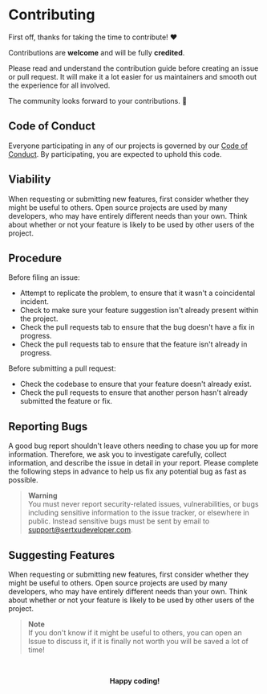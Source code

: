 # Contributing

First off, thanks for taking the time to contribute! ❤️

Contributions are **welcome** and will be fully **credited**.

Please read and understand the contribution guide before creating an issue or pull request.
It will make it a lot easier for us maintainers and smooth out the experience for all involved.

The community looks forward to your contributions. 🎉

## Code of Conduct

Everyone participating in any of our projects is governed by our
[Code of Conduct](https://github.com/sertxudeveloper/.github/blob/main/CODE_OF_CONDUCT.md).
By participating, you are expected to uphold this code.

## Viability

When requesting or submitting new features, first consider whether they might be useful to others. Open source projects are used by many developers, who may have entirely different needs than your own. Think about whether or not your feature is likely to be used by other users of the project.

## Procedure
Before filing an issue:

- Attempt to replicate the problem, to ensure that it wasn't a coincidental incident.
- Check to make sure your feature suggestion isn't already present within the project.
- Check the pull requests tab to ensure that the bug doesn't have a fix in progress.
- Check the pull requests tab to ensure that the feature isn't already in progress.

Before submitting a pull request:

- Check the codebase to ensure that your feature doesn't already exist.
- Check the pull requests to ensure that another person hasn't already submitted the feature or fix.


## Reporting Bugs

A good bug report shouldn't leave others needing to chase you up for more information. Therefore, we ask you to investigate carefully, collect information, and describe the issue in detail in your report. Please complete the following steps in advance to help us fix any potential bug as fast as possible.

> **Warning**<br>
> You must never report security-related issues, vulnerabilities, or bugs including sensitive information to the issue tracker, or elsewhere in public. Instead sensitive bugs must be sent by email to support@sertxudeveloper.com.

## Suggesting Features

When requesting or submitting new features, first consider whether they might be useful to others. Open source projects are used by many developers, who may have entirely different needs than your own. Think about whether or not your feature is likely to be used by other users of the project.

> **Note**<br>
> If you don't know if it might be useful to others, you can open an Issue to discuss it, if it is finally not worth you will be saved a lot of time!

<br>

<p align="center"><strong>Happy coding!</strong></p>

